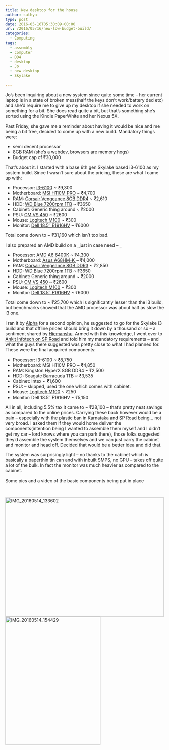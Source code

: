 ```yaml
---
title: New desktop for the house
author: sathya
type: post
date: 2016-05-16T05:30:09+00:00
url: /2016/05/16/new-low-budget-build/
categories:
  - Computing
tags:
  - assembly
  - computer
  - DD4
  - desktop
  - Jo
  - new desktop
  - Skylake

---
```

Jo&#8217;s been inquiring about a new system since quite some time &#8211; her current laptop is in a state of broken mess(half the keys don&#8217;t work/battery ded etc) and she&#8217;d require me to give up my desktop if she needed to work on something for a bit. She does read quite a bit, but that&#8217;s something she&#8217;s sorted using the Kindle PaperWhite and her Nexus 5X.

Past Friday, she gave me a reminder about having it would be nice and me being a bit free, decided to come up with a new build. Mandatory things were:

  * semi decent processor
  * 8GB RAM (she&#8217;s a webdev, browsers are memory hogs)
  * Budget cap of ₹30,000

That&#8217;s about it. I started with a base 6th gen Skylake based i3-6100 as my system build. Since I wasn&#8217;t sure about the pricing, these are what I came up with:

<!--more-->

  * Processor: <a class="in-cell-link" href="https://www.amazon.in/Intel-Core-i3-6100-1151-Processor/dp/B015VPX2EO/ref=sr_1_1?ie=UTF8&tag=mewoof-21&qid=1463159175&sr=8-1&keywords=intel+i3#productDetails" target="_blank">i3-6100</a> ~ ₹9,300
  * Motherboard: <span data-sheets-value="{&quot;1&quot;:2,&quot;2&quot;:&quot;MSI H110M PRO&quot;}" data-sheets-userformat="{&quot;2&quot;:1049089,&quot;3&quot;:[null,0],&quot;12&quot;:0,&quot;23&quot;:1}" data-sheets-formula="=HYPERLINK(&quot;https://www.amazon.in/MSI-H110M-PRO-Generation-MotherBoard/dp/B01649FUXM/ref=sr_1_1?s=computers&ie=UTF8&qid=1463159358&tag=mewoof-21&sr=1-1&keywords=h110&quot;,&quot;MSI H110M PRO&quot;)"><a class="in-cell-link" href="https://www.amazon.in/MSI-H110M-PRO-Generation-MotherBoard/dp/B01649FUXM/ref=sr_1_1?s=computers&ie=UTF8&qid=1463159358&tag=mewoof-21&sr=1-1&keywords=h110" target="_blank">MSI H110M PRO</a> ~ </span>₹4,700
  * RAM: <span data-sheets-value="{&quot;1&quot;:2,&quot;2&quot;:&quot;Corsair Vengeance 8GB DDR4&quot;}" data-sheets-userformat="{&quot;2&quot;:1049089,&quot;3&quot;:[null,0],&quot;12&quot;:0,&quot;23&quot;:1}" data-sheets-formula="=HYPERLINK(&quot;https://www.amazon.in/Corsair-Vengeance-2400Mhz-Chipset-CMK8GX4M1A2400C16R/dp/B01ARHCZYO/ref=sr_1_4?s=computers&ie=UTF8&qid=1463159389&tag=mewoof-21&sr=1-4&keywords=ddr4+ram&quot;,&quot;Corsair Vengeance 8GB DDR4&quot;)"><a class="in-cell-link" href="https://www.amazon.in/Corsair-Vengeance-2400Mhz-Chipset-CMK8GX4M1A2400C16R/dp/B01ARHCZYO/ref=sr_1_4?s=computers&ie=UTF8&qid=1463159389&tag=mewoof-21&sr=1-4&keywords=ddr4+ram" target="_blank">Corsair Vengeance 8GB DDR4</a> ~ ₹2,610</span>
  * HDD: <span data-sheets-value="{&quot;1&quot;:2,&quot;2&quot;:&quot;WD Blue 7200rpm 1TB&quot;}" data-sheets-userformat="{&quot;2&quot;:1049089,&quot;3&quot;:[null,0],&quot;12&quot;:0,&quot;23&quot;:1}" data-sheets-formula="=HYPERLINK(&quot;https://www.amazon.in/Blue-Desktop-Internal-Drive%C2%A0-WD10EZEX/dp/B0088PUEPK/ref=sr_1_1?s=computers&ie=UTF8&qid=1463159575&tag=mewoof-21&sr=1-1&keywords=hard+disk+1tb&quot;,&quot;WD Blue 7200rpm 1TB&quot;)"><a class="in-cell-link" href="https://www.amazon.in/Blue-Desktop-Internal-Drive%C2%A0-WD10EZEX/dp/B0088PUEPK/ref=sr_1_1?s=computers&ie=UTF8&qid=1463159575&tag=mewoof-21&sr=1-1&keywords=hard+disk+1tb" target="_blank">WD Blue 7200rpm 1TB</a> ~ ₹3650</span>
  * Cabinet: Generic thing around ~ ₹2000
  * <span data-sheets-value="{&quot;1&quot;:2,&quot;2&quot;:&quot;CM VS 450&quot;}" data-sheets-userformat="{&quot;2&quot;:1049089,&quot;3&quot;:[null,0],&quot;12&quot;:0,&quot;23&quot;:1}" data-sheets-formula="=HYPERLINK(&quot;https://www.amazon.in/Corsair-VS-VS450-Watt-SMPS/dp/B00DGKM95A/ref=sr_1_1?s=computers&ie=UTF8&qid=1463160073&tag=mewoof-21&sr=1-1&keywords=power+supply&quot;,&quot;CM VS 450&quot;)">PSU: <a class="in-cell-link" href="https://www.amazon.in/Corsair-VS-VS450-Watt-SMPS/dp/B00DGKM95A/ref=sr_1_1?s=computers&ie=UTF8&qid=1463160073&tag=mewoof-21&sr=1-1&keywords=power+supply" target="_blank">CM VS 450</a> ~ ₹2600</span>
  * Mouse: <span data-sheets-value="{&quot;1&quot;:2,&quot;2&quot;:&quot;Logitech M100&quot;}" data-sheets-userformat="{&quot;2&quot;:1049089,&quot;3&quot;:[null,0],&quot;12&quot;:0,&quot;23&quot;:1}" data-sheets-formula="=HYPERLINK(&quot;https://www.amazon.in/Logitech-M100r-Wired-Mouse-Black/dp/B0080W1X6U/ref=sr_1_1?s=computers&ie=UTF8&qid=1463161370&tag=mewoof-21&sr=1-1&keywords=logitech&quot;,&quot;Logitech M100&quot;)"><a class="in-cell-link" href="https://www.amazon.in/Logitech-M100r-Wired-Mouse-Black/dp/B0080W1X6U/ref=sr_1_1?s=computers&ie=UTF8&qid=1463161370&tag=mewoof-21&sr=1-1&keywords=logitech" target="_blank">Logitech M100</a> ~ ₹300</span>
  * Monitor: <span data-sheets-value="{&quot;1&quot;:2,&quot;2&quot;:&quot;Dell 18.5\&quot; E1916HV &quot;}" data-sheets-userformat="{&quot;2&quot;:1049089,&quot;3&quot;:[null,0],&quot;12&quot;:0,&quot;23&quot;:1}" data-sheets-formula="=HYPERLINK(&quot;https://www.amazon.in/Dell-E1916HV-18-5-inch-Monitor-Black/dp/B015OAH4MC/ref=sr_1_1?s=computers&ie=UTF8&qid=1463161420&tag=mewoof-21&sr=1-1&keywords=Dell+18.5%22+E1916HV&quot;,&quot;Dell 18.5&quot;&quot; E1916HV &quot;)"><a class="in-cell-link" href="https://www.amazon.in/Dell-E1916HV-18-5-inch-Monitor-Black/dp/B015OAH4MC/ref=sr_1_1?s=computers&ie=UTF8&qid=1463161420&tag=mewoof-21&sr=1-1&keywords=Dell+18.5%22+E1916HV" target="_blank">Dell 18.5&#8243; E1916HV</a> ~ ₹6000</span>

Total come down to ~ ₹31,160 which isn&#8217;t too bad.

I also prepared an AMD build on a _just in case need &#8211; _

  * Processor: <span data-sheets-value="{&quot;1&quot;:2,&quot;2&quot;:&quot;AMD A6 6400K &quot;}" data-sheets-userformat="{&quot;2&quot;:1049089,&quot;3&quot;:[null,0],&quot;12&quot;:0,&quot;23&quot;:1}" data-sheets-formula="=HYPERLINK(&quot;https://www.amazon.in/AMD-A6-6400K-Dual-Core-Processor-AD640KOKHLBOX/dp/B00CPLGFM4/ref=sr_1_1?s=computers&ie=UTF8&qid=1463160880&tag=mewoof-21&sr=1-1&keywords=amd+a6&quot;,&quot;AMD A6 6400K &quot;)"><a class="in-cell-link" href="https://www.amazon.in/AMD-A6-6400K-Dual-Core-Processor-AD640KOKHLBOX/dp/B00CPLGFM4/ref=sr_1_1?s=computers&ie=UTF8&qid=1463160880&tag=mewoof-21&sr=1-1&keywords=amd+a6" target="_blank">AMD A6 6400K </a></span>~ ₹4,300
  * Motherboard: <span data-sheets-value="{&quot;1&quot;:2,&quot;2&quot;:&quot;Asus A68HM-K &quot;}" data-sheets-userformat="{&quot;2&quot;:1049089,&quot;3&quot;:[null,0],&quot;12&quot;:0,&quot;23&quot;:1}" data-sheets-formula="=HYPERLINK(&quot;https://www.amazon.in/Asus-A68HM-K-Socket-MotherBoard-Chipset/dp/B00P6P6Z9O/ref=sr_1_6?s=computers&ie=UTF8&qid=1463160880&tag=mewoof-21&sr=1-6&keywords=amd+a6&quot;,&quot;Asus A68HM-K &quot;)"><a class="in-cell-link" href="https://www.amazon.in/Asus-A68HM-K-Socket-MotherBoard-Chipset/dp/B00P6P6Z9O/ref=sr_1_6?s=computers&ie=UTF8&qid=1463160880&tag=mewoof-21&sr=1-6&keywords=amd+a6" target="_blank">Asus A68HM-K </a></span>~ ₹4,000
  * RAM: <span data-sheets-value="{&quot;1&quot;:2,&quot;2&quot;:&quot;Corsair Vengeance 8GB DDR3&quot;}" data-sheets-userformat="{&quot;2&quot;:1049089,&quot;3&quot;:[null,0],&quot;12&quot;:0,&quot;23&quot;:1}" data-sheets-formula="=HYPERLINK(&quot;https://www.amazon.in/Corsair-Vengeance-DDR3-Memory-CMZ8GX3M1A1600C10/dp/B005T63BJM/ref=sr_1_1?s=computers&ie=UTF8&qid=1463161135&tag=mewoof-21&sr=1-1&keywords=8gb+ddr3&quot;,&quot;Corsair Vengeance 8GB DDR3&quot;)"><a class="in-cell-link" href="https://www.amazon.in/Corsair-Vengeance-DDR3-Memory-CMZ8GX3M1A1600C10/dp/B005T63BJM/ref=sr_1_1?s=computers&ie=UTF8&qid=1463161135&tag=mewoof-21&sr=1-1&keywords=8gb+ddr3" target="_blank">Corsair Vengeance 8GB DDR3</a> ~ ₹2,850</span>
  * HDD: <span data-sheets-value="{&quot;1&quot;:2,&quot;2&quot;:&quot;WD Blue 7200rpm 1TB&quot;}" data-sheets-userformat="{&quot;2&quot;:1049089,&quot;3&quot;:[null,0],&quot;12&quot;:0,&quot;23&quot;:1}" data-sheets-formula="=HYPERLINK(&quot;https://www.amazon.in/Blue-Desktop-Internal-Drive%C2%A0-WD10EZEX/dp/B0088PUEPK/ref=sr_1_1?s=computers&ie=UTF8&qid=1463159575&tag=mewoof-21&sr=1-1&keywords=hard+disk+1tb&quot;,&quot;WD Blue 7200rpm 1TB&quot;)"><a class="in-cell-link" href="https://www.amazon.in/Blue-Desktop-Internal-Drive%C2%A0-WD10EZEX/dp/B0088PUEPK/ref=sr_1_1?s=computers&ie=UTF8&qid=1463159575&tag=mewoof-21&sr=1-1&keywords=hard+disk+1tb" target="_blank">WD Blue 7200rpm 1TB</a> ~ ₹3650</span>
  * Cabinet: Generic thing around ~ ₹2000
  * <span data-sheets-value="{&quot;1&quot;:2,&quot;2&quot;:&quot;CM VS 450&quot;}" data-sheets-userformat="{&quot;2&quot;:1049089,&quot;3&quot;:[null,0],&quot;12&quot;:0,&quot;23&quot;:1}" data-sheets-formula="=HYPERLINK(&quot;https://www.amazon.in/Corsair-VS-VS450-Watt-SMPS/dp/B00DGKM95A/ref=sr_1_1?s=computers&ie=UTF8&qid=1463160073&tag=mewoof-21&sr=1-1&keywords=power+supply&quot;,&quot;CM VS 450&quot;)">PSU: <a class="in-cell-link" href="https://www.amazon.in/Corsair-VS-VS450-Watt-SMPS/dp/B00DGKM95A/ref=sr_1_1?s=computers&ie=UTF8&qid=1463160073&tag=mewoof-21&sr=1-1&keywords=power+supply" target="_blank">CM VS 450</a> ~ ₹2600</span>
  * Mouse: <span data-sheets-value="{&quot;1&quot;:2,&quot;2&quot;:&quot;Logitech M100&quot;}" data-sheets-userformat="{&quot;2&quot;:1049089,&quot;3&quot;:[null,0],&quot;12&quot;:0,&quot;23&quot;:1}" data-sheets-formula="=HYPERLINK(&quot;https://www.amazon.in/Logitech-M100r-Wired-Mouse-Black/dp/B0080W1X6U/ref=sr_1_1?s=computers&ie=UTF8&qid=1463161370&tag=mewoof-21&sr=1-1&keywords=logitech&quot;,&quot;Logitech M100&quot;)"><a class="in-cell-link" href="https://www.amazon.in/Logitech-M100r-Wired-Mouse-Black/dp/B0080W1X6U/ref=sr_1_1?s=computers&ie=UTF8&qid=1463161370&tag=mewoof-21&sr=1-1&keywords=logitech" target="_blank">Logitech M100</a> ~ ₹300</span>
  * Monitor: <span data-sheets-value="{&quot;1&quot;:2,&quot;2&quot;:&quot;Dell 18.5\&quot; E1916HV &quot;}" data-sheets-userformat="{&quot;2&quot;:1049089,&quot;3&quot;:[null,0],&quot;12&quot;:0,&quot;23&quot;:1}" data-sheets-formula="=HYPERLINK(&quot;https://www.amazon.in/Dell-E1916HV-18-5-inch-Monitor-Black/dp/B015OAH4MC/ref=sr_1_1?s=computers&ie=UTF8&qid=1463161420&tag=mewoof-21&sr=1-1&keywords=Dell+18.5%22+E1916HV&quot;,&quot;Dell 18.5&quot;&quot; E1916HV &quot;)"><a class="in-cell-link" href="https://www.amazon.in/Dell-E1916HV-18-5-inch-Monitor-Black/dp/B015OAH4MC/ref=sr_1_1?s=computers&ie=UTF8&qid=1463161420&tag=mewoof-21&sr=1-1&keywords=Dell+18.5%22+E1916HV" target="_blank">Dell 18.5&#8243; E1916HV</a> ~ ₹6000</span>

Total come down to ~ ₹<span data-sheets-value="{&quot;1&quot;:3,&quot;3&quot;:25700}" data-sheets-formula="=suM(R[-9]C[0]:R[-1]C[0])">25,700 </span>which is significantly lesser than the i3 build, but benchmarks showed that the AMD processor was about half as slow the i3 one.

I ran it by <a href="https://twitter.com/ALPHA_Ronin" target="_blank">Alpha</a> for a second opinion, he suggested to go for the Skylake i3 build and that offline prices should bring it down by a thousand or so &#8211; a sentiment shared by <a href="https://twitter.com/_TheDarkRider" target="_blank">Hiemanshu</a>. Armed with this knowledge, I went over to <a href="https://goo.gl/maps/U7Xa9MrcPeF2" target="_blank">Ankit Infotech on SP Road</a> and told him my mandatory requirements &#8211; and what the guys there suggested was pretty close to what I had planned for. These were the final acquired components:

  * Processor: i3-6100 ~ ₹8,750
  * Motherboard: <span data-sheets-value="{&quot;1&quot;:2,&quot;2&quot;:&quot;MSI H110M PRO&quot;}" data-sheets-userformat="{&quot;2&quot;:1049089,&quot;3&quot;:[null,0],&quot;12&quot;:0,&quot;23&quot;:1}" data-sheets-formula="=HYPERLINK(&quot;https://www.amazon.in/MSI-H110M-PRO-Generation-MotherBoard/dp/B01649FUXM/ref=sr_1_1?s=computers&ie=UTF8&qid=1463159358&tag=mewoof-21&sr=1-1&keywords=h110&quot;,&quot;MSI H110M PRO&quot;)">MSI H110M PRO ~ </span>₹4,850
  * RAM: Kingston HyperX<span data-sheets-value="{&quot;1&quot;:2,&quot;2&quot;:&quot;Corsair Vengeance 8GB DDR4&quot;}" data-sheets-userformat="{&quot;2&quot;:1049089,&quot;3&quot;:[null,0],&quot;12&quot;:0,&quot;23&quot;:1}" data-sheets-formula="=HYPERLINK(&quot;https://www.amazon.in/Corsair-Vengeance-2400Mhz-Chipset-CMK8GX4M1A2400C16R/dp/B01ARHCZYO/ref=sr_1_4?s=computers&ie=UTF8&qid=1463159389&tag=mewoof-21&sr=1-4&keywords=ddr4+ram&quot;,&quot;Corsair Vengeance 8GB DDR4&quot;)"> 8GB DDR4 ~ ₹2,500</span>
  * HDD: Seagate Barracuda<span data-sheets-value="{&quot;1&quot;:2,&quot;2&quot;:&quot;WD Blue 7200rpm 1TB&quot;}" data-sheets-userformat="{&quot;2&quot;:1049089,&quot;3&quot;:[null,0],&quot;12&quot;:0,&quot;23&quot;:1}" data-sheets-formula="=HYPERLINK(&quot;https://www.amazon.in/Blue-Desktop-Internal-Drive%C2%A0-WD10EZEX/dp/B0088PUEPK/ref=sr_1_1?s=computers&ie=UTF8&qid=1463159575&tag=mewoof-21&sr=1-1&keywords=hard+disk+1tb&quot;,&quot;WD Blue 7200rpm 1TB&quot;)"> 1TB ~ ₹3,535</span>
  * Cabinet: Intex ~ ₹1,600
  * <span data-sheets-value="{&quot;1&quot;:2,&quot;2&quot;:&quot;CM VS 450&quot;}" data-sheets-userformat="{&quot;2&quot;:1049089,&quot;3&quot;:[null,0],&quot;12&quot;:0,&quot;23&quot;:1}" data-sheets-formula="=HYPERLINK(&quot;https://www.amazon.in/Corsair-VS-VS450-Watt-SMPS/dp/B00DGKM95A/ref=sr_1_1?s=computers&ie=UTF8&qid=1463160073&tag=mewoof-21&sr=1-1&keywords=power+supply&quot;,&quot;CM VS 450&quot;)">PSU: &#8211; skipped, used the one which comes with cabinet.</span>
  * Mouse: <span data-sheets-value="{&quot;1&quot;:2,&quot;2&quot;:&quot;Logitech M100&quot;}" data-sheets-userformat="{&quot;2&quot;:1049089,&quot;3&quot;:[null,0],&quot;12&quot;:0,&quot;23&quot;:1}" data-sheets-formula="=HYPERLINK(&quot;https://www.amazon.in/Logitech-M100r-Wired-Mouse-Black/dp/B0080W1X6U/ref=sr_1_1?s=computers&ie=UTF8&qid=1463161370&tag=mewoof-21&sr=1-1&keywords=logitech&quot;,&quot;Logitech M100&quot;)"><a class="in-cell-link" href="https://www.amazon.in/Logitech-M100r-Wired-Mouse-Black/dp/B0080W1X6U/ref=sr_1_1?s=computers&ie=UTF8&qid=1463161370&tag=mewoof-21&sr=1-1&keywords=logitech" target="_blank">Logitech M100</a> ~ ₹250</span>
  * Monitor: <span data-sheets-value="{&quot;1&quot;:2,&quot;2&quot;:&quot;Dell 18.5\&quot; E1916HV &quot;}" data-sheets-userformat="{&quot;2&quot;:1049089,&quot;3&quot;:[null,0],&quot;12&quot;:0,&quot;23&quot;:1}" data-sheets-formula="=HYPERLINK(&quot;https://www.amazon.in/Dell-E1916HV-18-5-inch-Monitor-Black/dp/B015OAH4MC/ref=sr_1_1?s=computers&ie=UTF8&qid=1463161420&tag=mewoof-21&sr=1-1&keywords=Dell+18.5%22+E1916HV&quot;,&quot;Dell 18.5&quot;&quot; E1916HV &quot;)">Dell 18.5&#8243; E1916HV ~ ₹5,150</span>

All in all, including 5.5% tax it came to ~ ₹28,100 &#8211; that&#8217;s pretty neat savings as compared to the online prices. Carrying these back however would be a pain &#8211; especially with the plastic ban in Karnataka and SP Road being&#8230; not very broad. I asked them if they would home deliver the components(intention being I wanted to assemble them myself and I didn&#8217;t get my car &#8211; lord knows where you can park there), those folks suggested they&#8217;d assemble the system themselves and we can just carry the cabinet and monitor and head off. Decided that would be a better idea and did that.

The system was surprisingly light &#8211; no thanks to the cabinet which is basically a paperthin tin can and with inbuilt SMPS, no GPU &#8211; takes off quite a lot of the bulk. In fact the monitor was much heavier as compared to the cabinet.

Some pics and a video of the basic components being put in place

&nbsp;

<img class="aligncenter wp-image-923" src="https://images.sbhat.me/sb/2016/05/IMG_20160514_133602.jpg" alt="IMG_20160514_133602" width="503" height="377" /> 

<img class="aligncenter wp-image-924" src="https://images.sbhat.me/sb/2016/05/IMG_20160514_154429.jpg" alt="IMG_20160514_154429" width="302" height="405" />